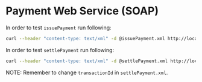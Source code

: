 # Payment Web Service (SOAP)

In order to test `issuePayment` run following:

```bash
curl --header "content-type: text/xml" -d @issuePayment.xml http://localhost:8080/ws
```

In order to test `settlePayment` run following:

```bash
curl --header "content-type: text/xml" -d @settlePayment.xml http://localhost:8080/ws
```

NOTE: Remember to change `transactionId` in `settlePayment.xml`.
